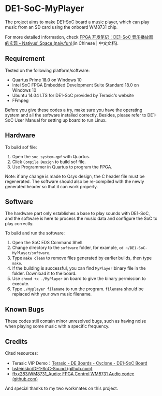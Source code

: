 # DE1-SoC-MyPlayer

The project aims to make DE1-SoC board a music player, which can play music from an SD card using the onboard WM8731 chip.

For more detailed information,  check [FPGA 开发笔记：DE1-SoC 音乐播放器的实现 - Nativus' Space (naiv.fun)](https://naiv.fun/hardware/57.html)(in Chinese | 中文文档).

## Requirement

Tested on the following platform/software:

* Quartus Prime 18.0 on Windows 10
* Intel SoC FPGA Embedded Development Suite Standard 18.0 on Windows 10
* Ubuntu 14.04 LTS for DE1-SoC provided by Terasic's website
* FFmpeg

Before you give these codes a try, make sure you have the operating system and all the software installed correctly. Besides, please refer to DE1-SoC User Manual for setting up board to run Linux.

## Hardware

To build sof file:

1. Open the `soc_system.qpf` with Quartus.
2. Click `Compile Design` to build sof file.
3. Use Programmer in Quartus to program the FPGA.

Note: if any change is made to Qsys design, the C header file must be regenerated. The software should also be re-compiled with the newly generated header so that it can work properly. 

## Software

The hardware part only establishes a base to play sounds with DE1-SoC, and the software is here to process the music data and configure the SoC to play correctly.

To build and run the software:

1. Open the SoC EDS Command Shell.
2. Change directory to the `software` folder, for example, `cd ~/DE1-SoC-MyPlayer/software`.
3. Type `make clean` to remove files generated by earlier builds, then type `make`.
4. If the building is successful,  you can find `MyPlayer` binary file in the folder. Download it to the board.
5. Use `chmod +x ./MyPlayer` on board to give the binary permission to execute.
6. Type `./Myplayer filename` to run the program. `filename` should be replaced with your own music filename.

## Known Bugs

These codes still contain minor unresolved bugs, such as having noise when playing some music with a specific frequency.

## Credits

Cited resources:

* Terasic VIP Demo：[Terasic - DE Boards - Cyclone - DE1-SoC Board](https://www.terasic.com.tw/cgi-bin/page/archive.pl?Language=English&CategoryNo=165&No=836&PartNo=5)
* [bsteinsbo/DE1-SoC-Sound (github.com)](https://github.com/bsteinsbo/DE1-SoC-Sound)
* [ffxx283/WM8731_Audio: FPGA Control WM8731 Audio codec (github.com)](https://github.com/ffxx283/WM8731_Audio)

And special thanks to my two workmates on this project.
